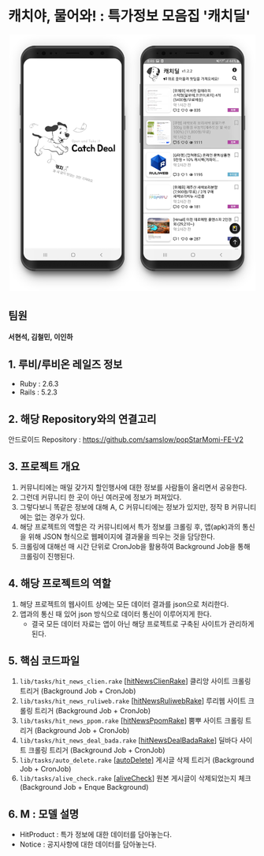 # 캐치야, 물어와! : 특가정보 모음집 '캐치딜'
<div align="center"><img src="/public/img/app_example.png?raw=true" width="500px"></div>

## 팀원
#### 서현석, 김철민, 이인하

## 1. 루비/루비온 레일즈 정보
* Ruby : 2.6.3
* Rails : 5.2.3
 

## 2. 해당 Repository와의 연결고리
안드로이드 Repository : https://github.com/samslow/popStarMomi-FE-V2


## 3. 프로젝트 개요
1. 커뮤니티에는 매일 갖가지 할인행사에 대한 정보를 사람들이 올리면서 공유한다.
2. 그런데 커뮤니티 한 곳이 아닌 여러곳에 정보가 퍼져있다.
3. 그렇다보니 똑같은 정보에 대해 A, C 커뮤니티에는 정보가 있지만, 정작 B 커뮤니티에는 없는 경우가 있다.
4. 해당 프로젝트의 역할은 각 커뮤니티에서 특가 정보를 크롤링 후, 앱(apk)과의 통신을 위해 JSON 형식으로 웹페이지에 결과물을 띄우는 것을 담당한다.
5. 크롤링에 대해선 매 시간 단위로 CronJob을 활용하여 Background Job을 통해 크롤링이 진행된다.

## 4. 해당 프로젝트의 역할
1. 해당 프로젝트의 웹사이트 상에는 모든 데이터 결과를 json으로 처리한다.
2. 앱과의 통신 때 있어 json 방식으로 데이터 통신이 이루어지게 한다.
    * 결국 모든 데이터 자료는 앱이 아닌 해당 프로젝트로 구축된 사이트가 관리하게 된다.


## 5. 핵심 코드파일
1. ```lib/tasks/hit_news_clien.rake``` [[hitNewsClienRake]]  클리앙 사이트 크롤링 트리거 (Background Job + CronJob)
2.  ```lib/tasks/hit_news_ruliweb.rake``` [[hitNewsRuliwebRake]]  루리웹 사이트 크롤링 트리거 (Background Job + CronJob)
3. ```lib/tasks/hit_news_ppom.rake``` [[hitNewsPpomRake]] 뿜뿌 사이트 크롤링 트리거 (Background Job + CronJob)
4. ```lib/tasks/hit_news_deal_bada.rake``` [[hitNewsDealBadaRake]] 딜바다 사이트 크롤링 트리거 (Background Job + CronJob)
5. ```lib/tasks/auto_delete.rake``` [[autoDelete]] 게시글 삭제 트리거 (Background Job + CronJob)
6. ```lib/tasks/alive_check.rake``` [[aliveCheck]] 원본 게시글이 삭제되었는지 체크 (Background Job + Enque Background)


## 6. M : 모델 설명
* HitProduct : 특가 정보에 대한 데이터를 담아놓는다.
* Notice : 공지사항에 대한 데이터를 담아놓는다.


[hitNewsClienRake]: /lib/tasks/hit_news_clien.rake
[hitNewsRuliwebRake]: /lib/tasks/hit_news_ruliweb.rake
[hitNewsPpomRake]: /lib/tasks/hit_news_ppom.rake
[hitNewsDealBadaRake]: /lib/tasks/hit_news_deal_bada.rake
[autoDelete]: /lib/tasks/auto_delete.rake
[aliveCheck]: /lib/tasks/alive_check.rake
[hitProductController]: /app/controllers/hit_products_controller.rb
[crawlClienJob]: /app/jobs/crawl_clien_job.rb
[crawlautoDeleteJob]: /app/jobs/crawl_auto_delete_job.rb